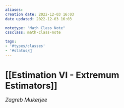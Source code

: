 ```yaml
---
aliases:
creation date: 2022-12-03 16:03
date updated: 2022-12-03 16:03

notetype: "Math Class Note"
cssclass: math-class-note

tags: 
- '#types/classes'
- '#status/🚧'
---
```


# [[Estimation VI - Extremum Estimators]]
<span style = "font-size:120%"><i >Zagreb Mukerjee </i></span>


